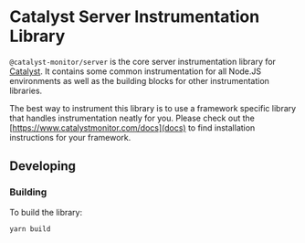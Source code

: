 # Catalyst Server Instrumentation Library

`@catalyst-monitor/server` is the core server instrumentation library for [Catalyst](https://www.catalystmonitor.com). It contains some common instrumentation for all Node.JS environments as well as the building blocks for other instrumentation libraries.

The best way to instrument this library is to use a framework specific library that handles instrumentation neatly for you. Please check out the [https://www.catalystmonitor.com/docs](docs) to find installation instructions for your framework.

## Developing

### Building

To build the library:

```bash
yarn build
```

